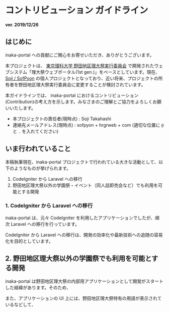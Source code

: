 # コントリビューション ガイドライン
**ver. 2019/12/26**

## はじめに
inaka-portal への貢献にご関心をお寄せいただき、ありがとうございます。

本プロジェクトは、 [東京理科大学 野田地区理大祭実行委員会](https://nodaridaisai.com/) で開発されたウェブシステム「理大祭ウェブポータル(1st gen.)」をベースとしています。現在、 [Soji / SofPyon](https://github.com/SofPyon) の個人プロジェクトとなっており、近い将来、プロジェクトの所有者を野田地区理大祭実行委員会に変更することが検討されています。

本ガイドラインでは、 inaka-portal におけるコントリビューション(Contribution)の考え方を示します。みなさまのご理解とご協力をよろしくお願いいたします。

- 本プロジェクトの責任者(現時点) : Soji Takahashi
- 連絡先メールアドレス(現時点) : sofpyon + hrgrweb + com (適切な位置に `@` と `.` を入れてください)

## いま行われていること
本稿執筆現在、inaka-portal プロジェクトで行われている大きな活動として、以下のようなものが挙げられます。

1. CodeIgniter から Laravel への移行
1. 野田地区理大祭以外の学園祭・イベント（同人誌即売会など）でも利用を可能とする開発

### 1. CodeIgniter から Laravel への移行
inaka-portal は、元々 CodeIgniter を利用したアプリケーションでしたが、順次 Laravel への移行を行っています。

CodeIgniter から Laravel への移行は、開発の効率化や最新技術への追随の容易化を目的としています。

## 2. 野田地区理大祭以外の学園祭でも利用を可能とする開発
inaka-portal は野田地区理大祭の内部用アプリケーションとして開発がスタートした経緯があります。そのため、

また、アプリケーションの UI 上には、野田地区理大祭特有の用語が表示されているなどして、
